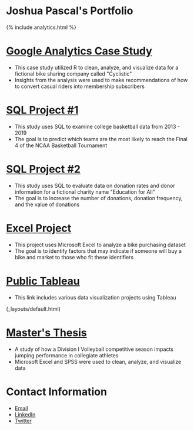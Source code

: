 # Joshua Pascal's Portfolio

{% include analytics.html %} 

# [Google Analytics Case Study](https://drive.google.com/file/d/1tZYKD6RjEmMmeYyVefNmkPDfx0Ao9UPj/view?usp=share_link)
+ This case study utilized R to clean, analyze, and visualize data for a fictional bike sharing company called "Cyclistic"
+ Insights from the analysis were used to make recommendations of how to convert casual riders into membership subscribers

# [SQL Project #1](https://github.com/JPascal95/CBB-Project/blob/main/README.md)
+ This study uses SQL to examine college basketball data from 2013 - 2019
+ The goal is to predict which teams are the most likely to reach the Final 4 of the NCAA Basketball Tournament

# [SQL Project #2](https://submissions.cloudfront.entrylevel.net/e52b4143-807f-439e-8381-f0855952b3f3/cebcea36-6db2-48e7-b0a3-347ed21924a4/b6290d9a-7970-4cdf-a132-8c3643e29ba9/da55268d752f837fa772013f6daea54b7d3eb411ab32122ea30f16fa477de3dd75e1cebf932fc6c2775b7168888bd8bb33c8aa78ab2112ad01337c8104186ce4.pdf?_gl=1*1yh5xzv*_ga*MTA1NjcxMjM3MC4xNjcyODQzODc5*_ga_8RTQ11GGMX*MTY3Mjg0Mzg3OS4xLjEuMTY3Mjg0Mzk1My41My4wLjA.)
+ This study uses SQL to evaluate data on donation rates and donor information for a fictional charity name "Education for All" 
+ The goal is to increase the number of donations, donation frequency, and the value of donations

# [Excel Project](https://drive.google.com/drive/folders/1jaTvPiI1D7ppQHbAO31Fm-dAbPklpn79)
+ This project uses Microsoft Excel to analyze a bike purchasing dataset
+ The goal is to identify factors that may indicate if someone will buy a bike and market to those who fit these identifiers

# [Public Tableau](https://public.tableau.com/app/profile/joshua.pascal)
+ This link includes various data visualization projects using Tableau

 (_layouts/default.html)

# [Master's Thesis](https://digitalcommons.georgiasouthern.edu/cgi/viewcontent.cgi?article=3330&context=etd)
+ A study of how a Division I Volleyball competitive season impacts jumping performance in collegiate athletes
+ Microsoft Excel and SPSS were used to clean, analyze, and visualize data

# Contact Information
+ [Email](jp26238@georgiasouthern.edu)
+ [LinkedIn](https://www.linkedin.com/in/joshua-pascal-94914992/)
+ [Twitter](https://twitter.com/jpascalms?s=21&t=alH7_RF8Aa9hXBOdFNeDbg)

